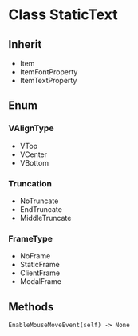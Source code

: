 # Class StaticText

## Inherit

* Item
* ItemFontProperty
* ItemTextProperty

## Enum

### VAlignType

* VTop
* VCenter
* VBottom

### Truncation

* NoTruncate
* EndTruncate
* MiddleTruncate

### FrameType

* NoFrame
* StaticFrame
* ClientFrame
* ModalFrame

## Methods
```
EnableMouseMoveEvent(self) -> None
```
